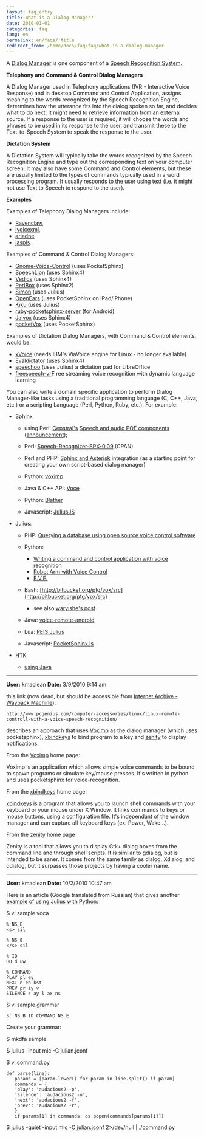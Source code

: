 ```yaml
---
layout: faq_entry
title: What is a Dialog Manager? 
date: 2010-01-01
categories: faq
lang: en
permalink: en/faqs/:title
redirect_from: /home/docs/faq/faq/what-is-a-dialog-manager
---
```

A [Dialog Manager] is one component of a [Speech Recognition System].

**Telephony and Command & Control Dialog Managers**

A Dialog Manager used in Telephony applications (IVR - Interactive Voice 
Response) and in desktop Command and Control Application, assigns meaning 
to the words recognized by the Speech Recognition Engine, determines how the 
utterance fits into the dialog spoken so far, and decides what to do next.  It 
might need to retrieve information from an external source.  If a response to 
the user is required, it will choose the words and phrases to be used in its 
response to the user, and transmit these to the Text-to-Speech System to speak 
the response to the user.

**Dictation System**

A Dictation System will typically take the words recognized by the 
Speech Recognition Engine and type out the corresponding text on your computer 
screen.  It may also have some Command and Control elements, but these are 
usually limited to the types of commands typically used in a word processing 
program.  It usually responds to the user using text (i.e. it might not use 
Text to Speech to respond to the user).

**Examples**

Examples of Telephony Dialog Managers include: 

*   [Ravenclaw](http://www.ravenclaw-olympus.org/),
*   [jvoicexml](http://jvoicexml.sourceforge.net/),
*   [ariadne](http://www.opendialog.org/),
*   [jaspis](http://www.cs.uta.fi/hci/spi/Jaspis/). 

Examples of Command & Control Dialog Managers:

*   [Gnome-Voice-Control](http://live.gnome.org/GnomeVoiceControl) (uses PocketSphinx)
*   [SpeechLion](http://home.comcast.net/%7Ebrewer123/projects/speechlion/) (uses Sphinx4)
*   [Vedics](http://vedics.sourceforge.net/) (uses Sphinx4)
*   [PerlBox](http://www.perlbox.org/) (uses Sphinx2)
*   [Simon](http://simon-listens.org/) (uses Julius)
*   [OpenEars](http://www.politepix.com/openears/) (uses PocketSphinx on iPad/iPhone)
*   [Kiku](http://www.workinprogress.ca/kiku/) (uses Julius)
*   [ruby-pocketsphinx-server](https://github.com/alumae/ruby-pocketsphinx-server) (for Android)[
    ](https://github.com/alumae/ruby-pocketsphinx-server)
*   [Jaivox](http://www.jaivox.com/speechcommand.html) (uses Sphinx4)
*   [pocketVox](https://github.com/benoitfragit/pocketVox) (uses PocketSphinx)

Examples of Dictation Dialog Managers, with Command & Control elements, would be:

*   [xVoice](http://xvoice.sourceforge.net/) (needs IBM's ViaVoice engine for Linux - no longer available)
*   [Evaldictator](http://www.speech.cs.cmu.edu/sphinx/dictator/) (uses Sphinx4)
*   [speechoo](http://code.google.com/p/speechoo/) (uses Julius) a dictation pad for LibreOffice
*   [freespeech-vr](http://code.google.com/p/freespeech-vr/)F ree streaming voice recognition with dynamic language learning

You can also write a domain specific application to perform Dialog Manager-like 
tasks using a traditional programming language (C, C++, Java, etc.) or a 
scripting Language (Perl, Python, Ruby, etc.). For example:

*   Sphinx
    *   using Perl: [Cepstral's](http://www.cepstral.com/source/) [Speech and audio POE components](http://www.cepstral.com/source/) ([announcement](http://www.mail-archive.com/poe@perl.org/msg00088.html));
    *   Perl: [Speech-Recognizer-SPX-0.09](http://search.cpan.org/~djhd/Speech-Recognizer-SPX-0.09/) (CPAN)
    *   Perl and PHP: [Sphinx and Asterisk](http://www.voip-info.org/wiki/view/Sphinx) integration (as a starting point for creating your own script-based dialog manager)
    *   Python: [voximp](http://code.google.com/p/voximp/)
        
    *   Java & C++ API: [Voce](http://voce.sourceforge.net/)
    *   Python: [Blather](http://gitorious.org/blather)
    *   Javascript: [JuliusJS](https://github.com/zzmp/juliusjs)

*   Julius:

    *   PHP: [Querying a database using open source voice control software](http://www.linux.com/archive/feature/134671)
    *   Python:
        *   [Writing a command and control application with voice recognition](http://bloc.eurion.net/archives/2008/writing-a-command-and-control-application-with-voice-recognition/)
        *   [Robot Arm with Voice Control](http://www.aonsquared.co.uk/robot_arm_tutorial_2)
        *   [E.V.E.](https://github.com/thomasweng15/E.V.E.)

    *   Bash: [http://bitbucket.org/ptg/vox/src](http://bitbucket.org/ptg/vox/src)
        *   see also [waryishe's post](http://www.voxforge.org/home/forums/message-boards/dialog-managers/command-line-dialog-manager/8)

    *   Java: [voice-remote-android](http://code.google.com/p/voice-remote-android/)
    *   Lua: [PEIS Julius](http://www.oru.se/PageFiles/14880/Oru-Te-DT3017-D107_08-1.pdf)
    *   Javascript: [PocketSphinx.js](http://syl22-00.github.io/pocketsphinx.js/)

*   HTK
    *   [using Java](http://www.voxforge.org/home/forums/message-boards/speech-recognition-engines/htk-files-from-java-problem)


-------------------------------------------------
**User:** kmaclean
**Date:** 3/9/2010 9:14 am

this link (now dead, but should be accessible from [Internet Archive - Wayback Machine]):

    http://www.pcgenius.com/computer-accessories/linux/linux-remote-controll-with-a-voice-speech-recognition/

describes an approach that uses [Voximp] as the dialog manager (which uses pocketsphinx), 
[xbindkeys] to bind program to a key and [zenity] to display notifications.

From the [Voximp] home page:

Voximp is an application which allows simple voice commands to be bound to spawn 
programs or simulate key/mouse presses. It's written in python and uses 
pocketsphinx for voice-recognition.

From the [xbindkeys] home page:

[xbindkeys] is a program that 
allows you to launch shell commands with your keyboard or your mouse under X 
Window. It links commands to keys or mouse buttons, using a configuration file. 
It's independant of the window manager and can capture all keyboard keys 
(ex: Power, Wake...).

From the [zenity] home page

Zenity is a tool that allows you to display Gtk+ dialog boxes from the command 
line and through shell scripts. It is similar to gdialog, but is intended to be 
saner. It comes from the same family as dialog, Xdialog, and cdialog, but it 
surpasses those projects by having a cooler name.

-------------------------------
**User:** kmaclean
**Date:** 10/2/2010 10:47 am


Here is an article (Google translated from Russian) that gives another 
[example of using Julius with Python]:

$ vi sample.voca

    % NS_B
    <s> sil

    % NS_E
    </s> sil

    % ID
    DO d uw

    % COMMAND
    PLAY pl ey
    NEXT n eh kst
    PREV pr iy v
    SILENCE s ay l ax ns

$ vi sample.grammar

    S: NS_B ID COMMAND NS_E

Create your grammar:

$ mkdfa sample

$ julius -input mic -C julian.jconf

$ vi command.py

    def parse(line):
       params = [param.lower() for param in line.split() if param]
       commands = {
       'play': 'audacious2 -p',
       'silence': 'audacious2 -u',
       'next': 'audacious2 -f',
       'prev': 'audacious2 -r',
       }
       if params[1] in commands: os.popen(commands[params[1]])

$ julius -quiet -input mic -C julian.jconf 2>/dev/null | ./command.py



[Dialog Manager]: http://en.wikipedia.org/wiki/Dialog_manager
[Speech Recognition System]: http://www.zim.org/home/docs/faq/faq/what-is-the-difference-between-a-speech-recognition-engine-and-a-speech-recognition-system
[example of using Julius with Python]: http://translate.google.ca/translate?js=n&prev=_t&hl=en&ie=UTF-8&layout=2&eotf=1&sl=auto&tl=en&u=http%3A%2F%2Fwww.xakep.ru%2Fmagazine%2Fxa%2F133%2F082%2F1.asp
[Linux – remote controll with a voice]: http://www.pcgenius.com/computer-accessories/linux/linux-remote-controll-with-a-voice-speech-recognition/

[Internet Archive - Wayback Machine]: https://archive.org/web/
[Voximp]: http://code.google.com/p/voximp/
[xbindkeys]: http://www.nongnu.org/xbindkeys/xbindkeys.html
[zenity]: http://freshmeat.net/projects/zenity




